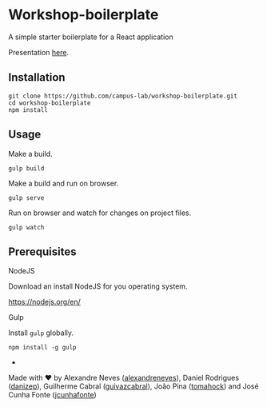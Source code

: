 # Workshop-boilerplate

A simple starter boilerplate for a React application

Presentation [here](https://slides.com/guilhermecabral/bmw_v2/live#/).

## Installation

```
git clone https://github.com/campus-lab/workshop-boilerplate.git
cd workshop-boilerplate
npm install
```

## Usage

Make a build.

```
gulp build
```

Make a build and run on browser.

```
gulp serve
```

Run on browser and watch for changes on project files.

```
gulp watch
```

## Prerequisites

NodeJS

Download an install NodeJS for you operating system.

https://nodejs.org/en/


Gulp

Install ```gulp``` globally.

```
npm install -g gulp
```
-

Made with ♥ by  Alexandre Neves ([alexandreneves](https://github.com/alexandreneves)), Daniel Rodrigues ([danizep](https://github.com/danizep)), Guilherme Cabral ([guivazcabral](https://github.com/guivazcabral)), João Pina ([tomahock](https://github.com/tomahock)) and José Cunha Fonte ([jcunhafonte](https://github.com/jcunhafonte))
